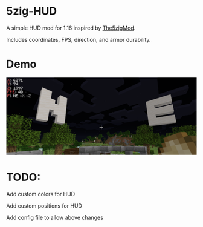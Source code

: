 # 5zig-HUD
A simple HUD mod for 1.16 inspired by [The5zigMod](https://github.com/5zig-reborn/The-5zig-Mod).

Includes coordinates, FPS, direction, and armor durability.

# Demo
![HUD Demo](https://github.com/varun-dhar/5zig-HUD/raw/main/demo.png)

# TODO:
Add custom colors for HUD

Add custom positions for HUD

Add config file to allow above changes
